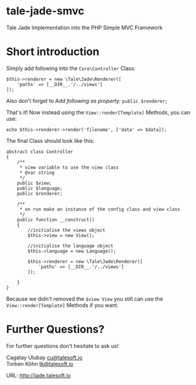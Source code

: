 # tale-jade-smvc
Tale Jade Implementation into the PHP Simple MVC Framework

# Short introduction

Simply add following into the `Core\Controller` Class:

    $this->renderer = new \Tale\Jade\Renderer([
        'paths' => [__DIR__.'/../views']
    ]);

Also don't forget to *Add following as property:* `public $renderer;`

That's it! Now instead using the `View::render[Template]` Methods, you can use:

    echo $this->renderer->render('filename', ['data' => $data]);


The final Class should look like this:

    abstract class Controller
    {
        /**
         * view variable to use the view class
         * @var string
         */
        public $view;
        public $language;
        public $renderer;

        /**
         * on run make an instance of the config class and view class
         */
        public function __construct()
        {
            //initialise the views object
            $this->view = new View();

            //initialise the language object
            $this->language = new Language();

            $this->renderer = new \Tale\Jade\Renderer([
                'paths' => [__DIR__.'/../views']
            ]);

        }
    }

Because we didn't removed the `$view View` you still can use the `View::render[Template]` Methods if you want.

# Further Questions?

For further questions don't hesitate to ask us!

Cagatay Ulubay <cu@talesoft.io>  
Torben Köhn <tk@talesoft.io>

URL: http://jade.talesoft.io